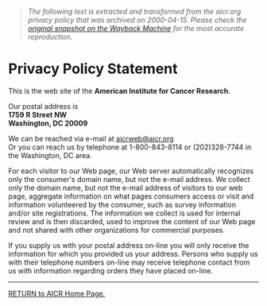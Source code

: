 > *The following text is extracted and transformed from the aicr.org privacy policy that was archived on 2000-04-15. Please check the [original snapshot on the Wayback Machine](https://web.archive.org/web/20000415004733id_/http%3A//www.aicr.org/privacy.htm) for the most accurate reproduction.*

# Privacy Policy Statement

This is the web site of the **American Institute for Cancer Research**. 

Our postal address is   
**1759 R Street NW  
Washington, DC 20009**

We can be reached via e-mail at [aicrweb@aicr.org](mailto:aicrweb@aicr.org)  
Or you can reach us by telephone at 1-800-843-8114 or (202)328-7744 in the Washington, DC area. 

For each visitor to our Web page, our Web server automatically recognizes only the consumer's domain name, but not the e-mail address. We collect only the domain name, but not the e-mail address of visitors to our web page, aggregate information on what pages consumers access or visit and information volunteered by the consumer, such as survey information and/or site registrations. The information we collect is used for internal review and is then discarded, used to improve the content of our Web page and not shared with other organizations for commercial purposes.

If you supply us with your postal address on-line you will only receive the information for which you provided us your address. Persons who supply us with their telephone numbers on-line may receive telephone contact from us with information regarding orders they have placed on-line. 

* * *

  
[RETURN to AICR Home Page.](http://www.aicr.org/)
